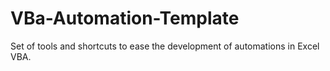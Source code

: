 # VBa-Automation-Template
Set of tools and shortcuts to ease the development of automations in Excel VBA.
